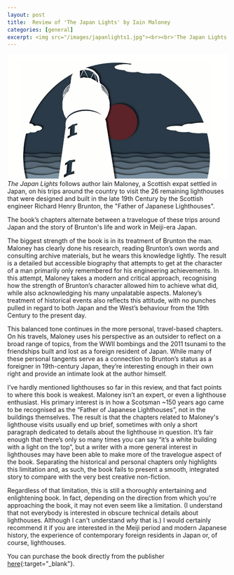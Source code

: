 ```yaml
---
layout: post
title:  Review of 'The Japan Lights' by Iain Maloney
categories: [general]
excerpt: <img src="/images/japanlights1.jpg"><br><br>'The Japan Lights' follows author Iain Maloney, a Scottish expat settled in Japan, on his trips around the country to visit the 26 remaining lighthouses that were designed and built in the late 19th Century by the Scottish engineer Richard Henry Brunton, the "Father of Japanese Lighthouses".
---
```


![Cropped image of the cover of The Japan Lights](/images/japanlights1.jpg)
<br />
_The Japan Lights_ follows author Iain Maloney, a Scottish expat settled in Japan, on his trips around the country to visit the 26 remaining lighthouses that were designed and built in the late 19th Century by the Scottish engineer Richard Henry Brunton, the "Father of Japanese Lighthouses". 

The book’s chapters alternate between a travelogue of these trips around Japan and the story of Brunton's life and work in Meiji-era Japan. 

The biggest strength of the book is in its treatment of Brunton the man. Maloney has clearly done his research, reading Brunton’s own words and consulting archive materials, but he wears this knowledge lightly. The result is a detailed but accessible biography that attempts to get at the character of a man primarily only remembered for his engineering achievements. In this attempt, Maloney takes a modern and critical approach, recognising how the strength of Brunton’s character allowed him to achieve what did, while also acknowledging his many unpalatable aspects. Maloney’s treatment of historical events also reflects this attitude, with no punches pulled in regard to both Japan and the West’s behaviour from the 19th Century to the present day. 

This balanced tone continues in the more personal, travel-based chapters. On his travels, Maloney uses his perspective as an outsider to reflect on a broad range of topics, from the WWII bombings and the 2011 tsunami to the friendships built and lost as a foreign resident of Japan. While many of these personal tangents serve as a connection to Brunton’s status as a foreigner in 19th-century Japan, they’re interesting enough in their own right and provide an intimate look at the author himself. 

I’ve hardly mentioned lighthouses so far in this review, and that fact points to where this book is weakest. Maloney isn’t an expert, or even a lighthouse enthusiast. His primary interest is in how a Scotsman ~150 years ago came to be recognised as the “Father of Japanese Lighthouses”, not in the buildings themselves. The result is that the chapters related to Maloney's lighthouse visits usually end up brief, sometimes with only a short paragraph dedicated to details about the lighthouse in question. It’s fair enough that there’s only so many times you can say “it’s a white building with a light on the top”, but a writer with a more general interest in lighthouses may have been able to make more of the travelogue aspect of the book. Separating the historical and personal chapters only highlights this limitation and, as such, the book fails to present a smooth, integrated story to compare with the very best creative non-fiction. 

Regardless of that limitation, this is still a thoroughly entertaining and enlightening book. In fact, depending on the direction from which you're approaching the book, it may not even seem like a limitation. (I understand that not everybody is interested in obscure technical details about lighthouses. Although I can't understand _why_ that is.) I would certainly recommend it if you are interested in the Meiji period and modern Japanese history, the experience of contemporary foreign residents in Japan or, of course, lighthouses.

You can purchase the book directly from the publisher [here](https://tippermuirbooks.co.uk/product/the-japan-lights/){:target="_blank"}.